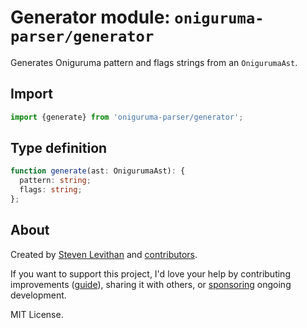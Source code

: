 # Generator module: `oniguruma-parser/generator`

Generates Oniguruma pattern and flags strings from an `OnigurumaAst`.

## Import

```js
import {generate} from 'oniguruma-parser/generator';
```

## Type definition

```ts
function generate(ast: OnigurumaAst): {
  pattern: string;
  flags: string;
};
```

## About

Created by [Steven Levithan](https://github.com/slevithan) and [contributors](https://github.com/slevithan/oniguruma-parser/graphs/contributors).

If you want to support this project, I'd love your help by contributing improvements ([guide](https://github.com/slevithan/oniguruma-parser/blob/main/CONTRIBUTING.md)), sharing it with others, or [sponsoring](https://github.com/sponsors/slevithan) ongoing development.

MIT License.

